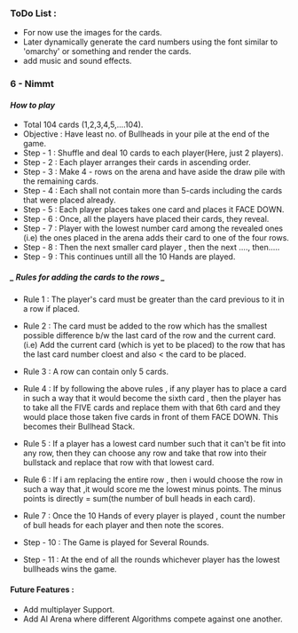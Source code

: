 ### ToDo List :

- For now use the images for the cards.
- Later dynamically generate the card numbers using the font similar to 'omarchy'
  or something and render the cards.
- add music and sound effects.

### 6 - Nimmt

#### _How to play_

- Total 104 cards (1,2,3,4,5,....104).
- Objective : Have least no. of Bullheads in your pile at the end of the game.
- Step - 1 : Shuffle and deal 10 cards to each player(Here, just 2 players).
- Step - 2 : Each player arranges their cards in ascending order.
- Step - 3 : Make 4 - rows on the arena and have aside the draw pile with the remaining cards.
- Step - 4 : Each shall not contain more than 5-cards including the cards that were placed already.
- Step - 5 : Each player places takes one card and places it FACE DOWN.
- Step - 6 : Once, all the players have placed their cards, they reveal.
- Step - 7 : Player with the lowest number card among the revealed ones (i.e) the ones placed in the arena adds their card to one of the four rows.
- Step - 8 : Then the next smaller card player , then the next ...., then.....
- Step - 9 : This continues untill all the 10 Hands are played.

##### _ Rules for adding the cards to the rows _

- Rule 1 : The player's card must be greater than the card previous to it in a row if placed.
- Rule 2 : The card must be added to the row which has the smallest possible difference b/w the last card of the row and the current card.
  (i.e) Add the current card (which is yet to be placed) to the row that has the last card number cloest and also < the card to be placed.
- Rule 3 : A row can contain only 5 cards.
- Rule 4 : If by following the above rules , if any player has to place a card in such a way that it would become the sixth card , then the player
  has to take all the FIVE cards and replace them with that 6th card and they would place those taken five cards in front of them FACE DOWN.
  This becomes their Bullhead Stack.
- Rule 5 : If a player has a lowest card number such that it can't be fit into any row, then they can choose any row and take that row into their bullstack
  and replace that row with that lowest card.
- Rule 6 : If i am replacing the entire row , then i would choose the row in such a way that ,it would score me the lowest minus points.
  The minus points is directly = sum(the number of bull heads in each card).
- Rule 7 : Once the 10 Hands of every player is played , count the number of bull heads for each player and then note the scores.

- Step - 10 : The Game is played for Several Rounds.
- Step - 11 : At the end of all the rounds whichever player has the lowest bullheads wins the game.

#### Future Features :

- Add multiplayer Support.
- Add AI Arena where different Algorithms compete against one another.

